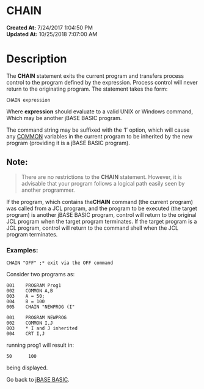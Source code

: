 # CHAIN

**Created At:** 7/24/2017 1:04:50 PM  
**Updated At:** 10/25/2018 7:07:00 AM  


# Description

The **CHAIN** statement exits the current program and transfers process control to the program defined by the expression. Process control will never return to the originating program. The statement takes the form:

```
CHAIN expression
```

Where **expression** should evaluate to a valid UNIX or Windows command, Which may be another jBASE BASIC program.

The command string may be suffixed with the ‘I’ option, which will cause any [COMMON](276024-common) variables in the current program to be inherited by the new program (providing it is a jBASE BASIC program).

## Note:


> There are no restrictions to the **CHAIN** statement. However, it is advisable that your program follows a logical path easily seen by another programmer.


If the program, which contains the**CHAIN** command (the current program) was called from a JCL program, and the program to be executed (the target program) is another jBASE BASIC program, control will return to the original JCL program when the target program terminates. If the target program is a JCL program, control will return to the command shell when the JCL program terminates.

### Examples: 

```
CHAIN "OFF" ;* exit via the OFF command
```

Consider two programs as:

```
001    PROGRAM Prog1
002    COMMON A,B
003    A = 50;
004    B = 100
005    CHAIN "NEWPROG (I"
```

```
001    PROGRAM NEWPROG
002    COMMON I,J
003    * I and J inherited
004    CRT I,J
```

running prog1 will result in:

```
50      100
```

being displayed.

Go back to [jBASE BASIC](263498-jbase-basic).


